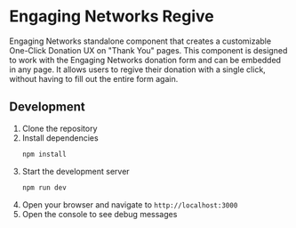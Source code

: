 # Engaging Networks Regive

Engaging Networks standalone component that creates a customizable One-Click Donation UX on "Thank You" pages.
This component is designed to work with the Engaging Networks donation form and can be embedded in any page. It allows users to regive their donation with a single click, without having to fill out the entire form again.

## Development

1. Clone the repository
2. Install dependencies
   ```bash
   npm install
   ```
3. Start the development server
   ```bash
   npm run dev
   ```
4. Open your browser and navigate to `http://localhost:3000`
5. Open the console to see debug messages
